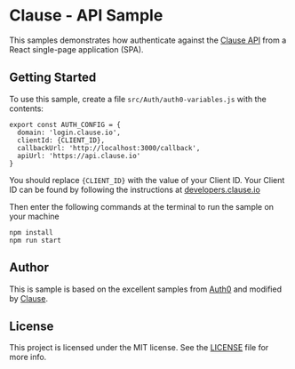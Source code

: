 # Clause - API Sample

This samples demonstrates how authenticate against the [Clause API](https://developers.clause.io) from a React single-page application (SPA).

## Getting Started

To use this sample, create a file `src/Auth/auth0-variables.js` with the contents:
```
export const AUTH_CONFIG = {
  domain: 'login.clause.io',
  clientId: {CLIENT_ID},
  callbackUrl: 'http://localhost:3000/callback',
  apiUrl: 'https://api.clause.io'
}
```

You should replace `{CLIENT_ID}` with the value of your Client ID. Your Client ID can be found by following the instructions at [developers.clause.io](https://developers.clause.io)

Then enter the following commands at the terminal to run the sample on your machine
```
npm install
npm run start
```

## Author

This is sample is based on the excellent samples from [Auth0](auth0.com) and modified by [Clause](clause.io).

## License

This project is licensed under the MIT license. See the [LICENSE](LICENSE) file for more info.
